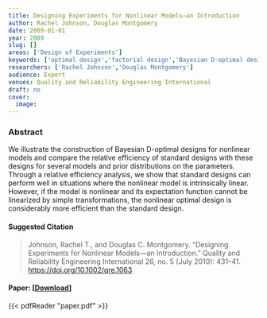 ```yaml
---
title: Designing Experiments for Nonlinear Models—an Introduction
author: Rachel Johnson, Douglas Montgomery
date: 2009-01-01
year: 2009
slug: []
areas: ['Design of Experiments']
keywords: ['optimal design','factorial design','Bayesian D-optimal design']
researchers: ['Rachel Johnson','Douglas Montgomery']
audience: Expert
venues: Quality and Reliability Engineering International
draft: no
cover:
  image: 
---
```




### Abstract
We illustrate the construction of Bayesian D-optimal designs for nonlinear models and compare the relative efficiency of standard designs with these designs for several models and prior distributions on the parameters. Through a relative efficiency analysis, we show that standard designs can perform well in situations where the nonlinear model is intrinsically linear. However, if the model is nonlinear and its expectation function cannot be linearized by simple transformations, the nonlinear optimal design is considerably more efficient than the standard design.

#### Suggested Citation
> Johnson, Rachel T., and Douglas C. Montgomery. “Designing Experiments for Nonlinear Models—an Introduction.” Quality and Reliability Engineering International 26, no. 5 (July 2010): 431–41. https://doi.org/10.1002/qre.1063.



#### Paper: [[Download](paper.pdf)]
{{< pdfReader "paper.pdf" >}}


